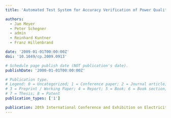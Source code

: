 ```yaml
---
title: 'Automated Test System for Accuracy Verification of Power Quality Measurement Instruments'

authors:
  - Jan Meyer
  - Peter Schegner
  - admin
  - Reinhard Kuntner
  - Franz Hillenbrand

date: '2009-01-01T00:00:00Z'
doi: '10.1049/cp.2009.0913'

# Schedule page publish date (NOT publication's date).
publishDate: '2000-01-01T00:00:00Z'

# Publication type.
# Legend: 0 = Uncategorized; 1 = Conference paper; 2 = Journal article;
# 3 = Preprint / Working Paper; 4 = Report; 5 = Book; 6 = Book section;
# 7 = Thesis; 8 = Patent
publication_types: ['1']

publication: 20th International Conference and Exhibition on Electricity Distribution (CIRED 2009)
---
```

